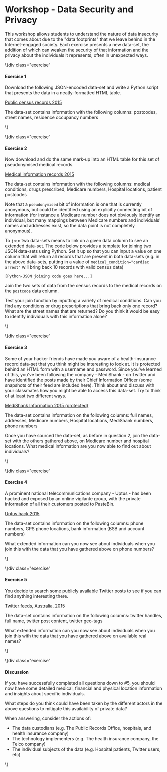 Workshop - Data Security and Privacy
=====================

This workshop allows students to understand the nature of data insecurity that comes about due to the "data footprints" that we leave behind in the Internet-engaged society. Each exercise presents a new data-set, the addition of which can weaken the security of that information and the privacy about the individuals it represents, often in unexpected ways.


\\{div class="exercise"

#### Exercise 1

Download the following JSON-encoded data-set and write a Python script that presents the data in a neatly-formatted HTML table.

[Public census records 2015](http://www.anthonystell.com/info20002/data1.json)

The data-set contains information with the following columns: postcodes, street names, residence occupancy numbers

\\}


\\{div class="exercise"

#### Exercise 2

Now download and do the same mark-up into an HTML table for this set of pseudonymised medical records. 

[Medical information records 2015](http://www.anthonystell.com/info20002/data2.json)

The data-set contains information with the following columns: medical conditions, drugs prescribed, Medicare numbers, Hospital locations, patient postcodes

Note that a `pseudonymised` bit of information is one that is currently anonymous, but could be identified using an explicitly connecting bit of information (for instance a Medicare number does not obviously identify an individual, but many mappings between Medicare numbers and individuals' names and addresses exist, so the data point is not completely anonymous).

To `join` two data-sets means to link on a given data column to see an extended data-set. The code below provides a template for joining two JSON data-sets using Python. Set it up so that you can input a value on one column that will return all records that are present in both data-sets (e.g. in the above data-sets, putting in a value of `medical_condition="cardiac arrest"` will bring back 10 records with valid census data)

    [Python-JSON joining code goes here...]


Join the two sets of data from the census records to the medical records on the `postcode` data column.

Test your join function by inputting a variety of medical conditions. Can you find any conditions or drug prescriptions that bring back only one record? What are the street names that are returned? Do you think it would be easy to identify individuals with this information alone?

\\}


\\{div class="exercise"

#### Exercise 3

Some of your hacker friends have made you aware of a health-insurance record data-set that you think might be interesting to look at. It is protected behind an HTML form with a username and password. Since you've learned of this, you've been following the company - MediShank - on Twitter and have identified the posts made by their Chief Information Officer (some snapshots of their feed are included here). Think about and discuss with your classmates how you might be able to access this data-set. Try to think of at least two different ways.

[MediShank Information 2015 (protected)](http://www.anthonystell.com/info20002/data3.html)

The data-set contains information on the following columns: full names, addresses, Medicare numbers, Hospital locations, MediShank numbers, phone numbers

Once you have sourced the data-set, as before in question 2, join the data-set with the others gathered above, on Medicare number and hospital locations. What medical information are you now able to find out about individuals?

\\}


\\{div class="exercise"

#### Exercise 4

A prominent national telecommunications company - Uptus - has been hacked and exposed by an online vigilante group, with the private information of all their customers posted to PasteBin.

[Uptus hack 2015](http://www.anthonystell.com/info20002/data4.json)

The data-set contains information on the following columns: phone numbers, GPS phone locations, bank information (BSB and account numbers)

What extended information can you now see about individuals when you join this with the data that you have gathered above on phone numbers?

\\}


\\{div class="exercise"

#### Exercise 5

You decide to search some publicly available Twitter posts to see if you can find anything interesting there. 

[Twitter feeds, Australia, 2015](http://www.anthonystell.com/info20002/data5.json)

The data-set contains information on the following columns: twitter handles, full name, twitter post content, twitter geo-tags

What extended information can you now see about individuals when you join this with the data that you have gathered above on available real names?

\\}


\\{div class="exercise"

#### Discussion

If you have successfully completed all questions down to #5, you should now have some detailed medical, financial and physical location information and insights about specific individuals. 

What steps do you think could have been taken by the different actors in the above questions to mitigate this availability of private data?

When answering, consider the actions of:

- The data custodians (e.g. The Public Records Office, hospitals, and health insurance company)
- The technology implementers (e.g. The health insurance company, the Telco company)
- The individual subjects of the data (e.g. Hospital patients, Twitter users, etc)


\\}